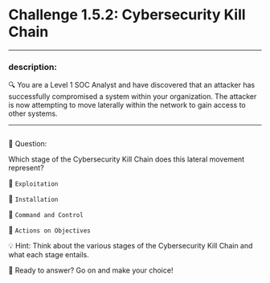 # **Challenge 1.5.2: Cybersecurity Kill Chain**

---

### **description:**

🔍 You are a Level 1 SOC Analyst and have discovered that an attacker has successfully compromised a system within your organization. The attacker is now attempting to move laterally within the network to gain access to other systems.

---
```plaintext

```
🤔 Question:

Which stage of the Cybersecurity Kill Chain does this lateral movement represent?

🔘 ```Exploitation```

🔘 ```Installation```

🔘 ```Command and Control```

🔘 ```Actions on Objectives```

💡 Hint: Think about the various stages of the Cybersecurity Kill Chain and what each stage entails.

🚀 Ready to answer? Go on and make your choice!